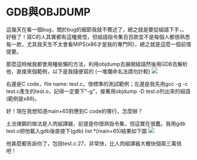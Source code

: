 # GDB與OBJDUMP

這幾天在看一個bug，關於bug的細節我就不贅述了，總之就是要從組語下手，。好極了！寫C的人其實都有這種覺悟，但組語指令集百百款並不是每個人都很熟悉每一款，尤其我天生不太會看MIPS(x86才是我的專門阿)，總之就是這麼一個前情提要。

那麼這時候我都會用種偷懶的方法，利用objdump去展開組語然後用GDB去解析他，直接來個範例，以下是我隨便寫的 (一堆爛命名法請勿計較)
![](http://i.imgur.com/75tF696.jpg)

右邊是C code，file name: test.c，很標準的測試範例；左邊是我先用gcc -g -c test.c產生的test.o，記得一定要下"-g"，接著用objdump -D test.o列出來的組語 (範例是x86)。

好！現在我想知道main+65對應到C code的哪行，怎麼辦？

土法煉鋼的做法是人肉組譯器，前提是你很熟指令集，但這實在很蠢。我用gdb test.o把他載入gdb後直接下(gdb) list *(main+65)結果如下圖
![](http://i.imgur.com/cMG5NRI.jpg)

他甚麼都告訴你了，包括test.c:27，非常快，比人肉組譯器大概快個兩三萬倍吧！